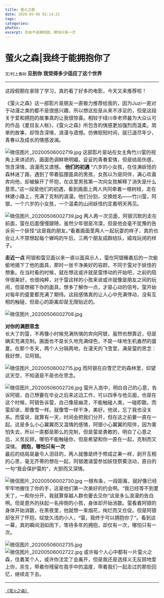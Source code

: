 ```yaml
---
title: 萤火之森
date: 2020-05-06 02:14:21
tags:
categories: 
photos:
excerpt: 你会不会拥抱我，哪怕只有一次
---
```

# 萤火之森|我终于能拥抱你了
<font size=2>文\/村上春树
<font size=3>**见到你 我觉得多少适应了这个世界**
******
这段假期在家除了学习，真的看了好多的电影，今天又来推荐啦！

《萤火之森》这一部影片是朋友一直极力推荐给我的，因为Juzi一直对于动漫之类的都不是很感兴趣，所以想这些是从来不涉足的，但是这段关于爱和拥抱的故事真的让我很惊喜。相较于绿川幸老师最为大众认可的作品《夏目友人帐》，《萤火之森》所包含的情感更加强烈而温柔。简单的故事，却饱含深情，浪漫与遗憾。仿佛短短时间，就已道尽年少，青春以及成长的情感波澜。  

![微信图片_20200506002719.jpg](https://i.loli.net/2020/05/06/1MLxmdHVEQ3vzUw.jpg)
这部影片是站在女主角竹川萤的视角上来讲述的，画面色调鲜艳明媚，妥妥的青春爱情，但是结局伤感，饱含深情，浪漫而又遗憾。
<font size=3>**他们的初遇**
“六岁的小女孩，在住满妖怪的森林迷了路，遇到了带着狐狸面具的男孩，女孩以为是同伴，满心欢喜奔向他，却被躲开了怀抱，在这里男孩第一次向女孩解释了消失是什么意思。”这一段是他们的初遇，看到画面上两人共同牵着一根树枝，走在林建小路上，充满了克制的浪漫。他们分别，交换姓名——竹川萤，阿银，一个六岁的小女孩，一个温柔的山间妖怪约定着明天再见。

![微信图片_20200506002739.jpg](https://i.loli.net/2020/05/06/KkLlAvgH1jnITZG.jpg)
两人再一次见面，阿银沉默的走在前面，萤在后面慢慢跟随，虽然少年很是冷漠，但是他会毫不犹豫的告诉另一个妖怪“这是我的朋友。”看着画面里两人一起玩耍的样子，真的也会让人不禁想起每个蝉鸣的午后，三两个朋友成群结队，嬉戏玩闹的样子。  

<font size=3>**走近一点**
阿银和萤见面以来一直以面具示人，萤在阿银睡着后的一次偷偷地摘下了他的面具，那时一张干净美好的容颜，不同于萤对于妖怪的想象。在当时看的时候，就在想这或许就是萤悸动的开始吧，之前的陪伴很美好，也很纯粹，对于萤这样的小孩来说或许就像是朋友之间的玩闹，但是想揭下你的面具，想多了解你一点，才是心动的信号。萤开始对每年的盛夏都充满了期待。这段感情真的让人心中充满悸动，没有互相的触碰，但是心的距离却是无限贴近的。  

![微信图片_20200506002708.jpg](https://i.loli.net/2020/05/06/FbthOEyKDJ8odeH.jpg)

<font size=3>**对你的满腔思念**  
长大了的萤，不再像小时候充满热情的奔向阿银，虽然也想靠近，但是确实充满克制。画面也不是长久地充满绿色，不是一味地生机盎然的盛夏。在那个冬天，两个人分隔两地，在漫天的飞雪里，满是萤的思念：我好想，见阿银。  

![微信图片_20200506002715.jpg](https://i.loli.net/2020/05/06/gYRAvNem9ySMGa5.jpg)
而阿银在白雪茫茫的森林里，仰望这天空，不知道是不是也在思念。

![微信图片_20200506002726.jpg](https://i.loli.net/2020/05/06/CWd3sjame8Dh2wP.jpg)
萤升入高中，明白自己的心意，告诉阿银，自己想要在毕业之后来这边工作，可以四季与他见面，也是在这个时候，阿银告诉萤，自己像是幽灵，不能触碰人类，一碰即散。而萤却说，那像雪一样。就像雪一样干净，美好。他说，忘了我也没关系。而萤说，就算有一天，时间会把我们分开，但在这之前要一直在一起。这是多么小心翼翼而又温情的感情，阿银小心翼翼的陪伴，因为害怕失去，所以一直都是那么的克制，但是萤是勇敢的，明白了心意之后，义务反顾，哪怕不能触碰你，但是希望和你一直在一起，克制而又深情。
<font size=3>**拥抱，哪怕只有一次**  
最后的结局是最令人泪目的，两人就像是终于修成正果一样，剥开互相的心思，毫无芥蒂的想在一起，阿银邀请萤参加妖怪祭奠活动，直白的一句“我会保护萤的”，大胆而又深情。

![微信图片_20200506002730.jpg](https://i.loli.net/2020/05/06/HPSKEdaAZCRLpxQ.jpg)
一根布条，一段距离，就好像已经牢牢地握住了你的手，这是他们第一次美好的约会啊。“我已经等不到夏天了，一和你分开，我就算穿越人群也要去见你”这是多么浪漫的告白啊。但是意外的扶起一名摔倒的小孩，身体却开始消散。萤看着阿银的身体开始消散，在黑夜里，他就想一束烟花，绚烂而又仓促。但是阿银却张开了怀抱，绽放久违的小人，“萤，我终于可以拥抱你了”。看到这一幕，真的瞬间泪如雨下，等待多年的拥抱，却仅有一次，哪怕只有一次。

![微信图片_20200506002735.jpg](https://i.loli.net/2020/05/06/Ek3tfKX9PweuYVr.jpg)
![微信图片_20200506002722.jpg](https://i.loli.net/2020/05/06/PnyTEULQlpb9Zcz.jpg)
或许每个人心中都有一片萤火之森，住着某个人，或许你注定了会离开，但是我还是选择义无反顾地爱上你，余生，带着你残留在我手中的温度，带着我们一起走过的那些回忆，继续走下去。 
****** 
<font size=2>[《萤火之森》]( http://m.iqiyi.com/v_19rrk7o740.html?key=497e5c296ca7ff592f821e933523f96a&msrc=3_31_56&aid=111969900&tvid=111969900&cid=4&identifier=weixinv1&ftype=27&subtype=1&vip_pc=0&vip_tpc=0&isrd=1&p1=2_22_222&social_platform=link )